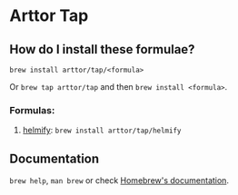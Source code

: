 # Arttor Tap

## How do I install these formulae?

`brew install arttor/tap/<formula>`

Or `brew tap arttor/tap` and then `brew install <formula>`.

### Formulas:
1) [helmify](https://github.com/arttor/helmify): `brew install arttor/tap/helmify`

## Documentation

`brew help`, `man brew` or check [Homebrew's documentation](https://docs.brew.sh).
